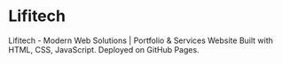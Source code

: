 # Lifitech
Lifitech - Modern Web Solutions | Portfolio &amp; Services Website Built with HTML, CSS, JavaScript. Deployed on GitHub Pages.
